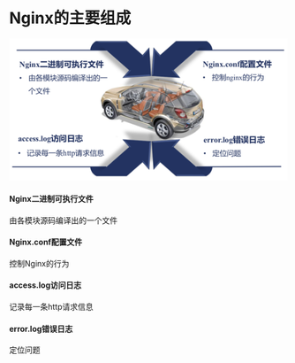 # Nginx的主要组成

![](/assets/zuchengbufen.png)

#### **Nginx二进制可执行文件**

由各模块源码编译出的一个文件

#### **Nginx.conf配置文件**

控制Nginx的行为

#### **access.log访问日志**

记录每一条http请求信息

#### **error.log错误日志**

定位问题

